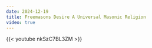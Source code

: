 ```yaml
---
date: 2024-12-19
title: Freemasons Desire A Universal Masonic Religion
video: true
---
```



{{< youtube nkSzC7BL3ZM >}}

